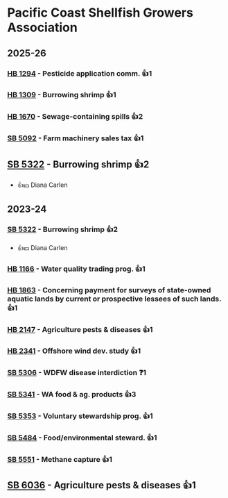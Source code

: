 # Pacific Coast Shellfish Growers Association
## 2025-26

### [HB 1294](/bill/2025-26/hb/1294/) - Pesticide application comm. 👍1  

### [HB 1309](/bill/2025-26/hb/1309/) - Burrowing shrimp 👍1  

### [HB 1670](/bill/2025-26/hb/1670/) - Sewage-containing spills 👍2  

### [SB 5092](/bill/2025-26/sb/5092/) - Farm machinery sales tax 👍1  

## [SB 5322](/bill/2025-26/sb/5322/) - Burrowing shrimp 👍2  
* 👍💵 Diana Carlen

## 2023-24

### [SB 5322](/bill/2023-24/sb/5322/) - Burrowing shrimp 👍2  
* 👍💵 Diana Carlen

### [HB 1166](/bill/2023-24/hb/1166/) - Water quality trading prog. 👍1  

### [HB 1863](/bill/2023-24/hb/1863/) - Concerning payment for surveys of state-owned aquatic lands by current or prospective lessees of such lands. 👍1  

### [HB 2147](/bill/2023-24/hb/2147/) - Agriculture pests & diseases 👍1  

### [HB 2341](/bill/2023-24/hb/2341/) - Offshore wind dev. study 👍1  

### [SB 5306](/bill/2023-24/sb/5306/) - WDFW disease interdiction   ❓1

### [SB 5341](/bill/2023-24/sb/5341/) - WA food & ag. products 👍3  

### [SB 5353](/bill/2023-24/sb/5353/) - Voluntary stewardship prog. 👍1  

### [SB 5484](/bill/2023-24/sb/5484/) - Food/environmental steward. 👍1  

### [SB 5551](/bill/2023-24/sb/5551/) - Methane capture 👍1  

## [SB 6036](/bill/2023-24/sb/6036/) - Agriculture pests & diseases 👍1  
